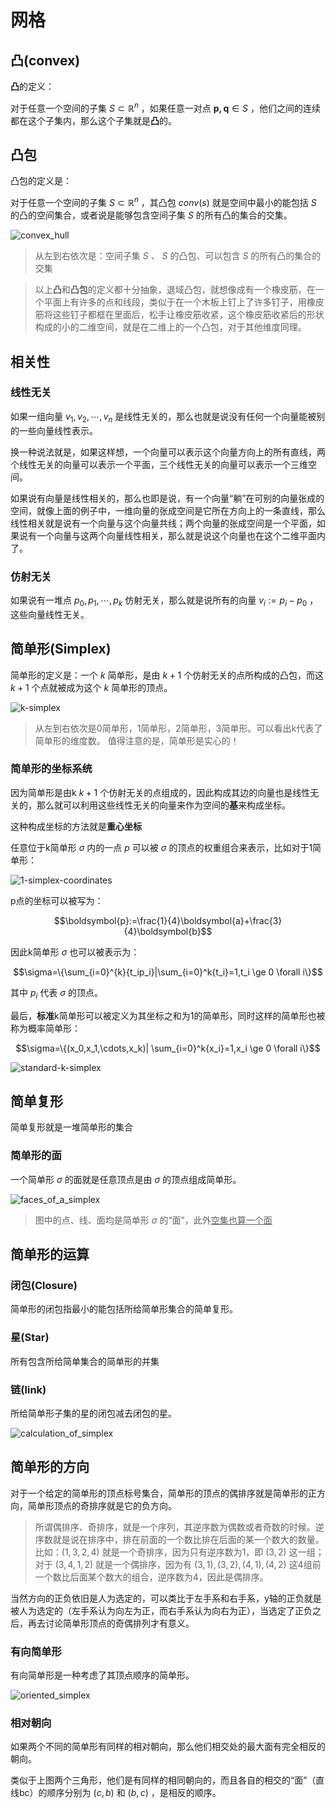 # 网格

## 凸(convex)

**凸**的定义：

对于任意一个空间的子集 $S\subset \mathbb{R}^n$ ，如果任意一对点 $\boldsymbol{p,q}\in S$ ，他们之间的连续都在这个子集内，那么这个子集就是**凸**的。

## 凸包
凸包的定义是：

对于任意一个空间的子集 $S\subset \mathbb{R}^n$ ，其凸包 $conv(s)$ 就是空间中最小的能包括 $S$ 的凸的空间集合，或者说是能够包含空间子集 $S$ 的所有凸的集合的交集。

![convex_hull](./images/Lecture2/convex_hull.png)

> 从左到右依次是：空间子集 $S$ 、 $S$ 的凸包、可以包含 $S$ 的所有凸的集合的交集

> 以上**凸**和**凸包**的定义都十分抽象，退域凸包，就想像成有一个橡皮筋，在一个平面上有许多的点和线段，类似于在一个木板上钉上了许多钉子，用橡皮筋将这些钉子都框在里面后，松手让橡皮筋收紧，这个橡皮筋收紧后的形状构成的小的二维空间，就是在二维上的一个凸包，对于其他维度同理。

## 相关性

### 线性无关
如果一组向量 $v_1,v_2,\cdots,v_n$ 是线性无关的，那么也就是说没有任何一个向量能被别的一些向量线性表示。

换一种说法就是，如果这样想，一个向量可以表示这个向量方向上的所有直线，两个线性无关的向量可以表示一个平面，三个线性无关的向量可以表示一个三维空间。

如果说有向量是线性相关的，那么也即是说，有一个向量“躺”在可别的向量张成的空间，就像上面的例子中，一维向量的张成空间是它所在方向上的一条直线，那么线性相关就是说有一个向量与这个向量共线；两个向量的张成空间是一个平面，如果说有一个向量与这两个向量线性相关，那么就是说这个向量也在这个二维平面内了。

### 仿射无关
如果说有一堆点 $p_0,p_1,\cdots,p_k$ 仿射无关，那么就是说所有的向量 $v_i:=p_i-p_0$ ，这些向量线性无关。

## 简单形(Simplex)

简单形的定义是：一个 $k$ 简单形，是由 $k+1$ 个仿射无关的点所构成的凸包，而这 $k+1$ 个点就被成为这个 $k$ 简单形的顶点。

![k-simplex](./images/Lecture2/k-simplex.png)

> 从左到右依次是0简单形，1简单形，2简单形，3简单形。可以看出k代表了简单形的维度数。
> 值得注意的是，简单形是实心的！

### 简单形的坐标系统
因为简单形是由k $k+1$ 个仿射无关的点组成的，因此构成其边的向量也是线性无关的，那么就可以利用这些线性无关的向量来作为空间的**基**来构成坐标。

这种构成坐标的方法就是**重心坐标**

任意位于k简单形 $\sigma$ 内的一点 $p$ 可以被 $\sigma$ 的顶点的权重组合来表示，比如对于1简单形：

![1-simplex-coordinates](./images/Lecture2/1-simplex-coordinates.png)

p点的坐标可以被写为：

$$\boldsymbol{p}:=\frac{1}{4}\boldsymbol{a}+\frac{3}{4}\boldsymbol{b}$$

因此k简单形 $\sigma$ 也可以被表示为：

$$\sigma=\{\sum_{i=0}^{k}{t_ip_i}|\sum_{i=0}^k{t_i}=1,t_i \ge 0 \forall i\}$$

其中 $p_i$ 代表 $\sigma$ 的顶点。

最后，**标准**k简单形可以被定义为其坐标之和为1的简单形，同时这样的简单形也被称为概率简单形：

$$\sigma=\{(x_0,x_1,\cdots,x_k)| \sum_{i=0}^k{x_i}=1,x_i \ge 0 \forall i\}$$

![standard-k-simplex](./images/Lecture2/standard-k-simplex.png)

## 简单复形
简单复形就是一堆简单形的集合

### 简单形的面
一个简单形 $\sigma$ 的面就是任意顶点是由 $\sigma$ 的顶点组成简单形。

![faces_of_a_simplex](./images/Lecture2/faces_of_simplex.png)

> 图中的点、线、面均是简单形 $\sigma$ 的“面”，此外<u>空集也算一个面</u>

## 简单形的运算
### 闭包(Closure)
简单形的闭包指最小的能包括所给简单形集合的简单复形。

### 星(Star)
所有包含所给简单集合的简单形的并集

### 链(link)

所给简单形子集的星的闭包减去闭包的星。

![calculation_of_simplex](./images/Lecture2/calculation_of_simplex.png)

## 简单形的方向

对于一个给定的简单形的顶点标号集合，简单形的顶点的偶排序就是简单形的正方向，简单形顶点的奇排序就是它的负方向。

> 所谓偶排序、奇排序，就是一个序列，其逆序数为偶数或者奇数的时候。逆序数就是说在排序中，排在前面的一个数比排在后面的某一个数大的数量。比如：$(1,3,2,4)$ 就是一个奇排序，因为只有逆序数为1，即 $(3,2)$ 这一组；对于 $(3,4,1,2)$ 就是一个偶排序，因为有 $(3,1),(3,2),(4,1),(4,2)$ 这4组前一个数比后面某个数大的组合，逆序数为4，因此是偶排序。

当然方向的正负依旧是人为选定的，可以类比于左手系和右手系，y轴的正负就是被人为选定的（左手系认为向左为正，而右手系认为向右为正），当选定了正负之后，再去讨论简单形顶点的奇偶排列才有意义。

### 有向简单形
有向简单形是一种考虑了其顶点顺序的简单形。

![oriented_simplex](./images/Lecture2/oriented_simplex.png)

### 相对朝向
如果两个不同的简单形有同样的相对朝向，那么他们相交处的最大面有完全相反的朝向。

类似于上图两个三角形，他们是有同样的相同朝向的，而且各自的相交的“面”（直线bc）的顺序分别为 $(c,b)$ 和 $(b,c)$ ，是相反的顺序。